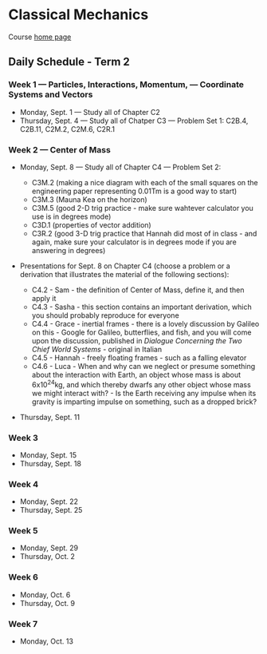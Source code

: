 # Classical Mechanics

Course [home page](./)

## Daily Schedule - Term 2

### Week 1 &mdash; Particles, Interactions, Momentum, &mdash; Coordinate Systems and Vectors

* Monday, Sept. 1 &mdash; Study all of Chapter C2
* Thursday, Sept. 4 &mdash; Study all of Chatper C3 &mdash; Problem Set 1: C2B.4, C2B.11, C2M.2, C2M.6, C2R.1

### Week 2 &mdash; Center of Mass

* Monday, Sept. 8 &mdash; Study all of Chapter C4 &mdash; Problem Set 2:
    * C3M.2 (making a nice diagram with each of the small squares on the engineering paper representing 0.01Tm is a good way to start)
	* C3M.3 (Mauna Kea on the horizon)
	* C3M.5 (good 2-D trig practice - make sure wahtever calculator you use is in degrees mode)
	* C3D.1 (properties of vector addition)
	* C3R.2 (good 3-D trig practice that Hannah did most of in class - and again, make sure your calculator is in degrees mode if you are answering in degrees)

* Presentations for Sept. 8 on Chapter C4 (choose a problem or a derivation that illustrates the material of the following sections):
    * C4.2 - Sam - the definition of Center of Mass, define it, and then apply it
    * C4.3 - Sasha - this section contains an important derivation, which you should probably reproduce for everyone
    * C4.4 - Grace - inertial frames - there is a lovely discussion by Galileo on this - Google for Galileo, butterflies, and fish, and you will come upon the discussion, published in *Dialogue Concerning the Two Chief World Systems* - original in Italian
    * C4.5 - Hannah - freely floating frames - such as a falling elevator
    * C4.6 - Luca - When and why can we neglect or presume something about the interaction with Earth, an object whose mass is about 6x10<sup>24</sup>kg, and which thereby dwarfs any other object whose mass we might interact with? - Is the Earth receiving any impulse when its gravity is imparting impulse on something, such as a dropped brick?

* Thursday, Sept. 11

### Week 3

* Monday, Sept. 15
* Thursday, Sept. 18

### Week 4

* Monday, Sept. 22
* Thursday, Sept. 25

### Week 5

* Monday, Sept. 29
* Thursday, Oct. 2

### Week 6

* Monday, Oct. 6
* Thursday, Oct. 9

### Week 7

* Monday, Oct. 13
